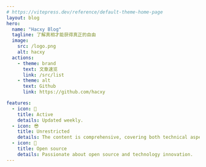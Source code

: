 ```yaml
---
# https://vitepress.dev/reference/default-theme-home-page
layout: blog
hero:
  name: "Hacxy Blog"
  tagline: 了解真相才能获得真正的自由
  image:
    src: /logo.png
    alt: hacxy
  actions:
    - theme: brand
      text: 文章速览
      link: /src/list
    - theme: alt
      text: Github
      link: https://github.com/hacxy

features:
  - icon: 🥳️
    title: Active
    details: Updated weekly.
  - icon: 😎
    title: Unrestricted
    details: The content is comprehensive, covering both technical aspects and real-life experiences.
  - icon: 🤩
    title: Open source
    details: Passionate about open source and technology innovation.
---
```

